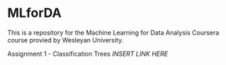 # MLforDA
This is a repository for the Machine Learning for Data Analysis Coursera course provied by Wesleyan University.

Assignment 1 - Classification Trees *INSERT LINK HERE*
